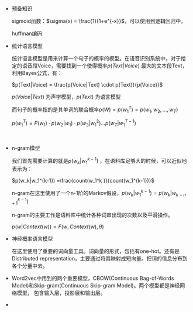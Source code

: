 * 预备知识

  sigmoid函数：$\sigma(x) = \frac{1}{1+e^{-x}}$，可以使用到逻辑回归中，

  huffman编码



* 统计语言模型

  统计语言模型是用来计算一个句子的概率的模型。在语音识别系统中，对于给定的语音段Voice，需要找到一个使得概率$p(Text|Voice)$ 最大的文本段Text，利用Bayes公式，有：

  $p(Text|Voice) = \frac{p(Voice|Text) \cdot p(Text)}{p(Voice)}$ 

  $p(Voice|Text)$ 为声学模型，$p(Text)$ 为语言模型

  而句子的概率指的是其单词的联合概率$p(W)=p(w_1^T)=p(w_1,w_2,\dots ,w_T)$ 

  $p(w_1^T) = P(w_1)  \cdot p(w_2|w_1)\cdot p(w_3|w_1^2) \dots p(w_T|w_1^{T-1})$

  ​

* n-gram模型

  我们首先需要计算的就是$p(w_k|w_1^{k-1})$ ，在语料库足够大的时候，可以近似地表示为：

  $p(w_k|w_1^{k-1}) =\frac{count(w_1^k )}{count(w_1^{k-1})}$

  n-gram在这里使用了一个n-1阶的Markov假设，$p(w_k|w_1^{k-1}) = p(w_k|w_{k-n+1}^{k-1})$ 

  n-gram的主要工作是语料库中统计各种词串出现的次数以及平滑操作。

  $p(w|Context(w)) = F(w,Context(w),\theta)$

* 神经概率语言模型

  在这里使用了重要的词向量工具。词向量的形式，包括有one-hot。还有是Distributed representation，主要通过将其映射成短向量。把词的信息分布到各个分量中去。

* Word2vec中用到的两个重要模型，CBOW(Continuous Bag-of-Words Model)和Skip-gram(Continuous Skip-gram Model)。两个模型都是神经网络模型， 包含输入层，投影层和输出层。

* ​

  ​

  ​

  ​